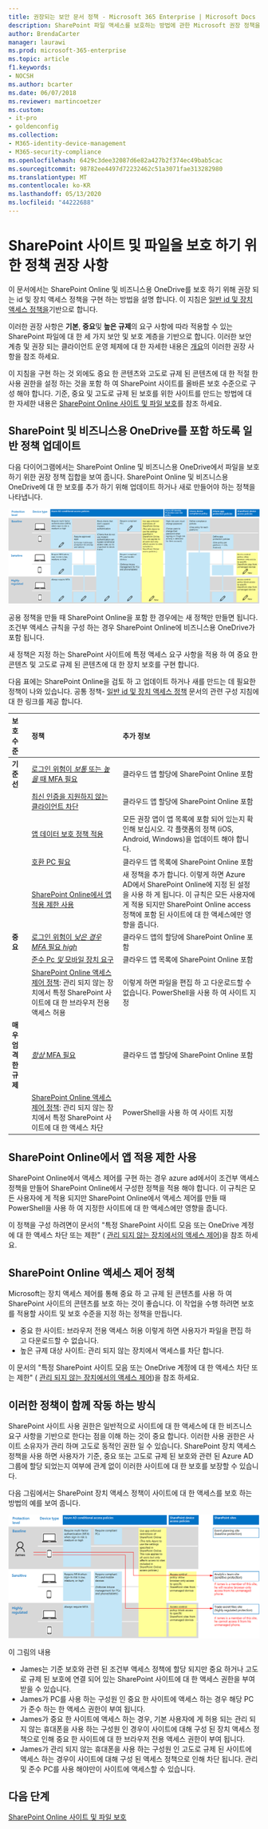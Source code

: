 ```yaml
---
title: 권장되는 보안 문서 정책 - Microsoft 365 Enterprise | Microsoft Docs
description: SharePoint 파일 액세스를 보호하는 방법에 관한 Microsoft 권장 정책을 설명합니다.
author: BrendaCarter
manager: laurawi
ms.prod: microsoft-365-enterprise
ms.topic: article
f1.keywords:
- NOCSH
ms.author: bcarter
ms.date: 06/07/2018
ms.reviewer: martincoetzer
ms.custom:
- it-pro
- goldenconfig
ms.collection:
- M365-identity-device-management
- M365-security-compliance
ms.openlocfilehash: 6429c3dee32087d6e82a427b2f374ec49bab5cac
ms.sourcegitcommit: 98782ee4497d72232462c51a3071fae313282980
ms.translationtype: MT
ms.contentlocale: ko-KR
ms.lasthandoff: 05/13/2020
ms.locfileid: "44222688"
---
```

# <a name="policy-recommendations-for-securing-sharepoint-sites-and-files"></a>SharePoint 사이트 및 파일을 보호 하기 위한 정책 권장 사항

이 문서에서는 SharePoint Online 및 비즈니스용 OneDrive를 보호 하기 위해 권장 되는 id 및 장치 액세스 정책을 구현 하는 방법을 설명 합니다. 이 지침은 [일반 id 및 장치 액세스 정책을](identity-access-policies.md)기반으로 합니다.

이러한 권장 사항은 **기본**, **중요**및 **높은 규제**의 요구 사항에 따라 적용할 수 있는 SharePoint 파일에 대 한 세 가지 보안 및 보호 계층을 기반으로 합니다. 이러한 보안 계층 및 권장 되는 클라이언트 운영 체제에 대 한 자세한 내용은 [개요](microsoft-365-policies-configurations.md)의 이러한 권장 사항을 참조 하세요.

이 지침을 구현 하는 것 외에도 중요 한 콘텐츠와 고도로 규제 된 콘텐츠에 대 한 적절 한 사용 권한을 설정 하는 것을 포함 하 여 SharePoint 사이트를 올바른 보호 수준으로 구성 해야 합니다. 기준, 중요 및 고도로 규제 된 보호를 위한 사이트를 만드는 방법에 대 한 자세한 내용은 [SharePoint Online 사이트 및 파일 보호](https://docs.microsoft.com/office365/enterprise/secure-sharepoint-online-sites-and-files)를 참조 하세요.

## <a name="updating-common-policies-to-include-sharepoint-and-onedrive-for-business"></a>SharePoint 및 비즈니스용 OneDrive를 포함 하도록 일반 정책 업데이트

다음 다이어그램에서는 SharePoint Online 및 비즈니스용 OneDrive에서 파일을 보호 하기 위한 권장 정책 집합을 보여 줍니다. SharePoint Online 및 비즈니스용 OneDrive에 대 한 보호를 추가 하기 위해 업데이트 하거나 새로 만들어야 하는 정책을 나타냅니다.

![SharePoint Online 및 OneDrive에 대 한 정책 요약](../media/identity-access-ruleset-sharepoint.png)

공용 정책을 만들 때 SharePoint Online을 포함 한 경우에는 새 정책만 만들면 됩니다. 조건부 액세스 규칙을 구성 하는 경우 SharePoint Online에 비즈니스용 OneDrive가 포함 됩니다.

새 정책은 지정 하는 SharePoint 사이트에 특정 액세스 요구 사항을 적용 하 여 중요 한 콘텐츠 및 고도로 규제 된 콘텐츠에 대 한 장치 보호를 구현 합니다.

다음 표에는 SharePoint Online을 검토 하 고 업데이트 하거나 새를 만드는 데 필요한 정책이 나와 있습니다. 공통 정책- [일반 id 및 장치 액세스 정책](identity-access-policies.md) 문서의 관련 구성 지침에 대 한 링크를 제공 합니다.

|보호 수준|정책|추가 정보|
|:---------------|:-------|:----------------|
|**기준선**|[로그인 위험이 *보통* 또는 *높을* 때 MFA 필요](identity-access-policies.md#require-mfa-based-on-sign-in-risk)|클라우드 앱 할당에 SharePoint Online 포함|
|        |[최신 인증을 지원하지 않는 클라이언트 차단](identity-access-policies.md#block-clients-that-dont-support-modern-authentication)|클라우드 앱 할당에 SharePoint Online 포함|
|        |[앱 데이터 보호 정책 적용](identity-access-policies.md#apply-app-data-protection-policies)|모든 권장 앱이 앱 목록에 포함 되어 있는지 확인해 보십시오. 각 플랫폼의 정책 (iOS, Android, Windows)을 업데이트 해야 합니다.|
|        |[호환 PC 필요](identity-access-policies.md#require-compliant-pcs-but-not-compliant-phones-and-tablets)|클라우드 앱 목록에 SharePoint Online 포함|
|        |[SharePoint Online에서 앱 적용 제한 사용](#use-app-enforced-restrictions-in-sharepoint-online)|새 정책을 추가 합니다. 이렇게 하면 Azure AD에서 SharePoint Online에 지정 된 설정을 사용 하 게 됩니다. 이 규칙은 모든 사용자에 게 적용 되지만 SharePoint Online access 정책에 포함 된 사이트에 대 한 액세스에만 영향을 줍니다.|
|**중요**|[로그인 위험이 *낮은* *경우 MFA* 필요 *high*](identity-access-policies.md#require-mfa-based-on-sign-in-risk)|클라우드 앱의 할당에 SharePoint Online 포함|
|         |[준수 Pc *및* 모바일 장치 요구](identity-access-policies.md#require-compliant-pcs-and-mobile-devices)|클라우드 앱 목록에 SharePoint Online 포함|
||[SharePoint Online 액세스 제어 정책](#sharepoint-online-access-control-policies): 관리 되지 않는 장치에서 특정 SharePoint 사이트에 대 한 브라우저 전용 액세스 허용|이렇게 하면 파일을 편집 하 고 다운로드할 수 없습니다. PowerShell을 사용 하 여 사이트 지정|
|**매우 엄격한 규제**|[*항상* MFA 필요](identity-access-policies.md#require-mfa-based-on-sign-in-risk)|클라우드 앱 할당에 SharePoint Online 포함|
||[SharePoint Online 액세스 제어 정책](#use-app-enforced-restrictions-in-sharepoint-online): 관리 되지 않는 장치에서 특정 SharePoint 사이트에 대 한 액세스 차단|PowerShell을 사용 하 여 사이트 지정|

## <a name="use-app-enforced-restrictions-in-sharepoint-online"></a>SharePoint Online에서 앱 적용 제한 사용

SharePoint Online에서 액세스 제어를 구현 하는 경우 azure ad에서이 조건부 액세스 정책을 만들어 SharePoint Online에서 구성한 정책을 적용 해야 합니다. 이 규칙은 모든 사용자에 게 적용 되지만 SharePoint Online에서 액세스 제어를 만들 때 PowerShell을 사용 하 여 지정한 사이트에 대 한 액세스에만 영향을 줍니다.

이 정책을 구성 하려면이 문서의 "특정 SharePoint 사이트 모음 또는 OneDrive 계정에 대 한 액세스 차단 또는 제한" ( [관리 되지 않는 장치에서의 액세스 제어](https://docs.microsoft.com/sharepoint/control-access-from-unmanaged-devices))을 참조 하세요.

## <a name="sharepoint-online-access-control-policies"></a>SharePoint Online 액세스 제어 정책

Microsoft는 장치 액세스 제어를 통해 중요 하 고 규제 된 콘텐츠를 사용 하 여 SharePoint 사이트의 콘텐츠를 보호 하는 것이 좋습니다. 이 작업을 수행 하려면 보호를 적용할 사이트 및 보호 수준을 지정 하는 정책을 만듭니다.

- 중요 한 사이트: 브라우저 전용 액세스 허용 이렇게 하면 사용자가 파일을 편집 하 고 다운로드할 수 없습니다.
- 높은 규제 대상 사이트: 관리 되지 않는 장치에서 액세스를 차단 합니다.

이 문서의 "특정 SharePoint 사이트 모음 또는 OneDrive 계정에 대 한 액세스 차단 또는 제한" ( [관리 되지 않는 장치에서의 액세스 제어](https://docs.microsoft.com/sharepoint/control-access-from-unmanaged-devices))을 참조 하세요.

## <a name="how-these-policies-work-together"></a>이러한 정책이 함께 작동 하는 방식

SharePoint 사이트 사용 권한은 일반적으로 사이트에 대 한 액세스에 대 한 비즈니스 요구 사항을 기반으로 한다는 점을 이해 하는 것이 중요 합니다. 이러한 사용 권한은 사이트 소유자가 관리 하며 고도로 동적인 권한 일 수 있습니다. SharePoint 장치 액세스 정책을 사용 하면 사용자가 기준, 중요 또는 고도로 규제 된 보호와 관련 된 Azure AD 그룹에 할당 되었는지 여부에 관계 없이 이러한 사이트에 대 한 보호를 보장할 수 있습니다.

다음 그림에서는 SharePoint 장치 액세스 정책이 사이트에 대 한 액세스를 보호 하는 방법의 예를 보여 줍니다.

![SharePoint 장치 액세스 정책에서 사이트를 보호 하는 방법](../media/SharePoint-rules-scenario.png)

이 그림의 내용

- James는 기준 보호와 관련 된 조건부 액세스 정책에 할당 되지만 중요 하거나 고도로 규제 된 보호에 연결 되어 있는 SharePoint 사이트에 대 한 액세스 권한을 부여 받을 수 있습니다.
- James가 PC를 사용 하는 구성원 인 중요 한 사이트에 액세스 하는 경우 해당 PC가 준수 하는 한 액세스 권한이 부여 됩니다.
- James가 중요 한 사이트에 액세스 하는 경우, 기본 사용자에 게 허용 되는 관리 되지 않는 휴대폰을 사용 하는 구성원 인 경우이 사이트에 대해 구성 된 장치 액세스 정책으로 인해 중요 한 사이트에 대 한 브라우저 전용 액세스 권한이 부여 됩니다.
- James가 관리 되지 않는 휴대폰을 사용 하는 구성원 인 고도로 규제 된 사이트에 액세스 하는 경우이 사이트에 대해 구성 된 액세스 정책으로 인해 차단 됩니다. 관리 및 준수 PC를 사용 해야만이 사이트에 액세스할 수 있습니다.

## <a name="next-steps"></a>다음 단계

[SharePoint Online 사이트 및 파일 보호](https://docs.microsoft.com/office365/enterprise/secure-sharepoint-online-sites-and-files)
